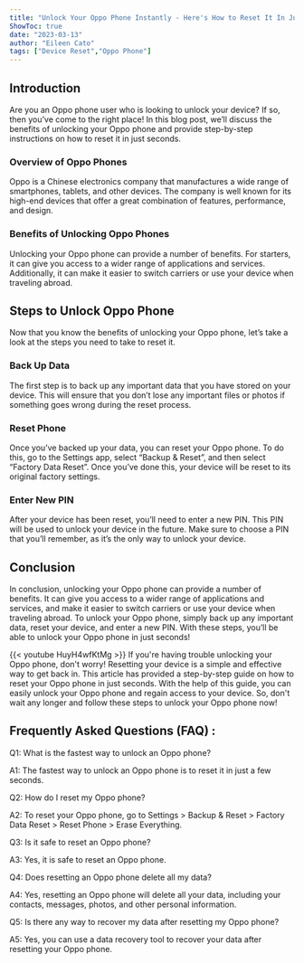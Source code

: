 ```yaml
---
title: "Unlock Your Oppo Phone Instantly - Here's How to Reset It In Just Seconds!"
ShowToc: true 
date: "2023-03-13"
author: "Eileen Cato" 
tags: ["Device Reset","Oppo Phone"]
---
```

## Introduction 

Are you an Oppo phone user who is looking to unlock your device? If so, then you’ve come to the right place! In this blog post, we’ll discuss the benefits of unlocking your Oppo phone and provide step-by-step instructions on how to reset it in just seconds.

### Overview of Oppo Phones

Oppo is a Chinese electronics company that manufactures a wide range of smartphones, tablets, and other devices. The company is well known for its high-end devices that offer a great combination of features, performance, and design. 

### Benefits of Unlocking Oppo Phones

Unlocking your Oppo phone can provide a number of benefits. For starters, it can give you access to a wider range of applications and services. Additionally, it can make it easier to switch carriers or use your device when traveling abroad. 

## Steps to Unlock Oppo Phone

Now that you know the benefits of unlocking your Oppo phone, let’s take a look at the steps you need to take to reset it. 

### Back Up Data

The first step is to back up any important data that you have stored on your device. This will ensure that you don’t lose any important files or photos if something goes wrong during the reset process. 

### Reset Phone

Once you’ve backed up your data, you can reset your Oppo phone. To do this, go to the Settings app, select “Backup & Reset”, and then select “Factory Data Reset”. Once you’ve done this, your device will be reset to its original factory settings. 

### Enter New PIN

After your device has been reset, you’ll need to enter a new PIN. This PIN will be used to unlock your device in the future. Make sure to choose a PIN that you’ll remember, as it’s the only way to unlock your device. 

## Conclusion

In conclusion, unlocking your Oppo phone can provide a number of benefits. It can give you access to a wider range of applications and services, and make it easier to switch carriers or use your device when traveling abroad. To unlock your Oppo phone, simply back up any important data, reset your device, and enter a new PIN. With these steps, you’ll be able to unlock your Oppo phone in just seconds!

{{< youtube HuyH4wfKtMg >}} 
If you're having trouble unlocking your Oppo phone, don't worry! Resetting your device is a simple and effective way to get back in. This article has provided a step-by-step guide on how to reset your Oppo phone in just seconds. With the help of this guide, you can easily unlock your Oppo phone and regain access to your device. So, don't wait any longer and follow these steps to unlock your Oppo phone now!

## Frequently Asked Questions (FAQ) :
Q1: What is the fastest way to unlock an Oppo phone?

A1: The fastest way to unlock an Oppo phone is to reset it in just a few seconds.

Q2: How do I reset my Oppo phone?

A2: To reset your Oppo phone, go to Settings > Backup & Reset > Factory Data Reset > Reset Phone > Erase Everything.

Q3: Is it safe to reset an Oppo phone?

A3: Yes, it is safe to reset an Oppo phone.

Q4: Does resetting an Oppo phone delete all my data?

A4: Yes, resetting an Oppo phone will delete all your data, including your contacts, messages, photos, and other personal information.

Q5: Is there any way to recover my data after resetting my Oppo phone?

A5: Yes, you can use a data recovery tool to recover your data after resetting your Oppo phone.



